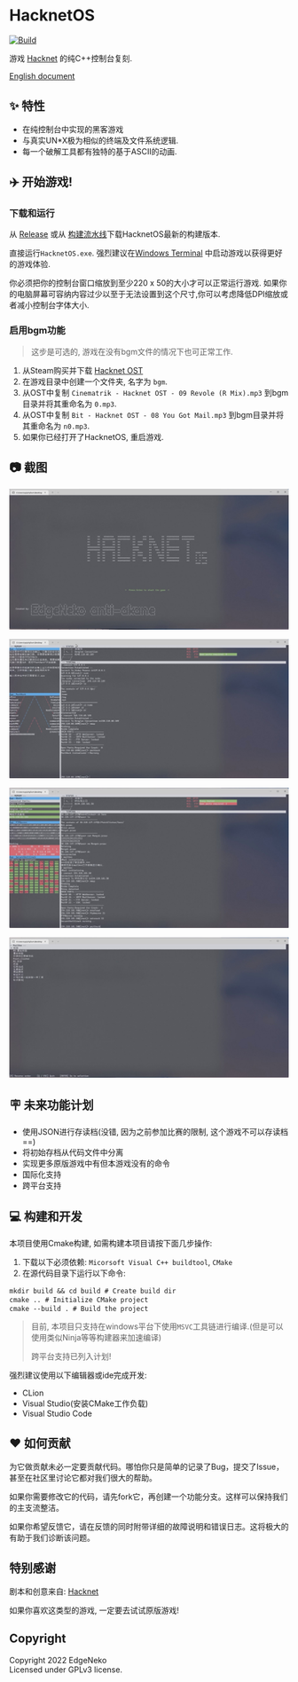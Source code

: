 # HacknetOS

[![Build](https://github.com/hv0905/HacknetOS/actions/workflows/Build.yml/badge.svg)](https://github.com/hv0905/HacknetOS/actions/workflows/Build.yml)

游戏 [Hacknet](https://hacknet-os.com) 的纯C++控制台复刻.

[English document](readme.md)

## ✨ 特性

- 在纯控制台中实现的黑客游戏
- 与真实UN*X极为相似的终端及文件系统逻辑.
- 每一个破解工具都有独特的基于ASCII的动画.

## ✈️ 开始游戏!

### 下载和运行

从 [Release](https://github.com/hv0905/HacknetOS/releases)
或从 [构建流水线](https://github.com/hv0905/HacknetOS/actions/workflows/Build.yml)下载HacknetOS最新的构建版本.

直接运行`HacknetOS.exe`.
强烈建议在[Windows Terminal](https://apps.microsoft.com/store/detail/windows-terminal/9N0DX20HK701?hl=en-us&gl=US)
中启动游戏以获得更好的游戏体验.

你必须把你的控制台窗口缩放到至少220 x 50的大小才可以正常运行游戏. 如果你的电脑屏幕可容纳内容过少以至于无法设置到这个尺寸,你可以考虑降低DPI缩放或者减小控制台字体大小.

### 启用bgm功能

> 这步是可选的, 游戏在没有bgm文件的情况下也可正常工作.

1. 从Steam购买并下载 [Hacknet OST](https://store.steampowered.com/app/408710/Hacknet_Official_Soundtrack/)
2. 在游戏目录中创建一个文件夹, 名字为 `bgm`.
3. 从OST中复制 `Cinematrik - Hacknet OST - 09 Revole (R Mix).mp3` 到bgm目录并将其重命名为 `0.mp3`.
4. 从OST中复制 `Bit - Hacknet OST - 08 You Got Mail.mp3` 到bgm目录并将其重命名为 `n0.mp3`.
5. 如果你已经打开了HacknetOS, 重启游戏.

## 📷 截图

![title](web/screenshots/title.jpg)

![tutorial](web/screenshots/tutorial.jpg)

![crack](web/screenshots/crack.jpg)

![mailbox](web/screenshots/mailbox.jpg)

## 🪧 未来功能计划

- 使用JSON进行存读档(没错, 因为之前参加比赛的限制, 这个游戏不可以存读档==)
- 将初始存档从代码文件中分离
- 实现更多原版游戏中有但本游戏没有的命令
- 国际化支持
- 跨平台支持

## 💻 构建和开发

本项目使用Cmake构建, 如需构建本项目请按下面几步操作:

1. 下载以下必须依赖: `Micorsoft Visual C++ buildtool`, `CMake`
2. 在源代码目录下运行以下命令:

```shell
mkdir build && cd build # Create build dir
cmake .. # Initialize CMake project
cmake --build . # Build the project
```

> 目前, 本项目只支持在windows平台下使用`MSVC`工具链进行编译.(但是可以使用类似Ninja等等构建器来加速编译)
>
> 跨平台支持已列入计划!
>

强烈建议使用以下编辑器或ide完成开发:

- CLion
- Visual Studio(安装CMake工作负载)
- Visual Studio Code

## ❤ 如何贡献

为它做贡献未必一定要贡献代码。哪怕你只是简单的记录了Bug，提交了Issue，甚至在社区里讨论它都对我们很大的帮助。

如果你需要修改它的代码，请先fork它，再创建一个功能分支。这样可以保持我们的主支流整洁。

如果你希望反馈它，请在反馈的同时附带详细的故障说明和错误日志。这将极大的有助于我们诊断该问题。

## 特别感谢

剧本和创意来自: [Hacknet](https://hacknet-os.com)

如果你喜欢这类型的游戏, 一定要去试试原版游戏!

## Copyright

Copyright 2022 EdgeNeko  
Licensed under GPLv3 license.
